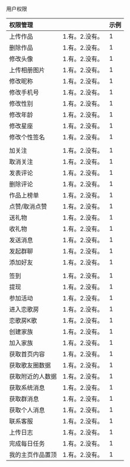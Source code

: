 用户权限

| 权限管理 |  | 示例 |
| :--- | :--- | :--- |
| 上传作品 | 1.有。2.没有。 | 1 |
| 删除作品 | 1.有。2.没有。 | 1 |
| 修改头像 | 1.有。2.没有。 | 1 |
| 上传相册图片 | 1.有。2.没有。 | 1 |
| 修改昵称 | 1.有。2.没有。 | 1 |
| 修改手机号 | 1.有。2.没有。 | 1 |
| 修改性别 | 1.有。2.没有。 | 1 |
| 修改年龄 | 1.有。2.没有。 | 1 |
| 修改星座 | 1.有。2.没有。 | 1 |
| 修改个性签名 | 1.有。2.没有。 | 1 |
|  |  |  |
| 加关注 | 1.有。2.没有。 | 1 |
| 取消关注 | 1.有。2.没有。 | 1 |
| 发表评论 | 1.有。2.没有。 | 1 |
| 删除评论 | 1.有。2.没有。 | 1 |
| 作品上榜单 | 1.有。2.没有。 | 1 |
| 点赞/取消点赞 | 1.有。2.没有。 | 1 |
| 送礼物 | 1.有。2.没有。 | 1 |
| 收礼物 | 1.有。2.没有。 | 1 |
| 发送消息 | 1.有。2.没有。 | 1 |
| 发起群聊 | 1.有。2.没有。 | 1 |
| 添加好友 | 1.有。2.没有。 | 1 |
|||||签到|1.有。2.没有。|1||提现|1.有。2.没有。|1||参加活动|1.有。2.没有。|1||进入恋歌房|1.有。2.没有。|1||恋歌房K歌|1.有。2.没有。|1||创建家族|1.有。2.没有。|1||加入家族|1.有。2.没有。|1||获取首页内容|1.有。2.没有。|1||获取歌友圈数据|1.有。2.没有。|1||获取附近的人数据|1.有。2.没有。|1||获取系统消息|1.有。2.没有。|1||获取群消息|1.有。2.没有。|1||获取个人消息|1.有。2.没有。|1||联系客服|1.有。2.没有。|1||上传日志|1.有。2.没有。|1||完成每日任务|1.有。2.没有。|1||我的主页作品置顶|1.有。2.没有。|1|



